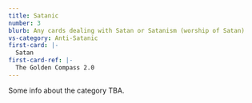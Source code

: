 ```yaml
---
title: Satanic
number: 3
blurb: Any cards dealing with Satan or Satanism (worship of Satan)
vs-category: Anti-Satanic
first-card: |-
  Satan
first-card-ref: |-
  The Golden Compass 2.0
---
```

Some info about the category TBA.
